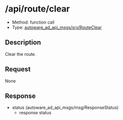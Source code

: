 # /api/route/clear

- Method: function call
- Type: [autoware_ad_api_msgs/srv/RouteClear](../../../types/autoware_ad_api_msgs/srv/route_clear.md)

## Description

Clear the route.

## Request

None

## Response

- status (autoware_ad_api_msgs/msg/ResponseStatus)
  - response status
